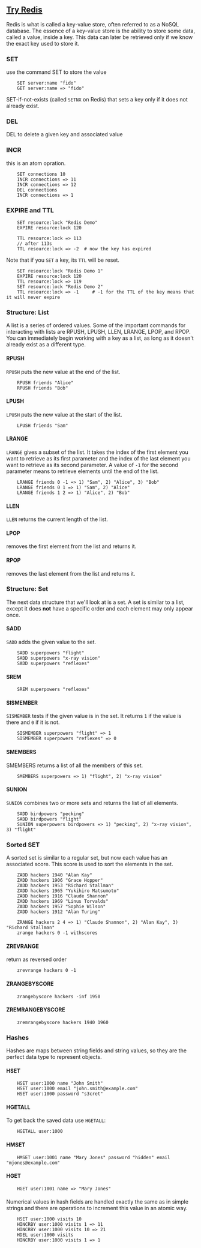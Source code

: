 ## [Try Redis](http://try.redis.io/)
Redis is what is called a key-value store, often referred to as a NoSQL database. The essence of a key-value store is the ability to store some data, called a value, inside a key. This data can later be retrieved only if we know the exact key used to store it.   
### SET
use the command SET to store the value   

```
    SET server:name "fido"
    GET server:name => "fido"
```
SET-if-not-exists (called `SETNX` on Redis) that sets a key only if it does not already exist.  

### DEL
DEL to delete a given key and associated value  

### INCR
this is an atom opration.  
```
    SET connections 10
    INCR connections => 11
    INCR connections => 12
    DEL connections
    INCR connections => 1
```

### EXPIRE and TTL 
```
    SET resource:lock "Redis Demo"
    EXPIRE resource:lock 120

    TTL resource:lock => 113
    // after 113s
    TTL resource:lock => -2  # now the key has expired
```
Note that if you `SET` a key, its `TTL` will be reset.  

```
    SET resource:lock "Redis Demo 1"
    EXPIRE resource:lock 120
    TTL resource:lock => 119
    SET resource:lock "Redis Demo 2"
    TTL resource:lock => -1     # -1 for the TTL of the key means that it will never expire
```

### Structure: List
A list is a series of ordered values. Some of the important commands for interacting with lists are RPUSH, LPUSH, LLEN, LRANGE, LPOP, and RPOP. You can immediately begin working with a key as a list, as long as it doesn't already exist as a different type.  
#### RPUSH
`RPUSH` puts the new value at the end of the list.  

```
    RPUSH friends "Alice"
    RPUSH friends "Bob"
```
#### LPUSH
`LPUSH` puts the new value at the start of the list.

```
    LPUSH friends "Sam"
```
#### LRANGE
`LRANGE` gives a subset of the list. It takes the index of the first element you want to retrieve as its first parameter and the index of the last element you want to retrieve as its second parameter. A value of `-1` for the second parameter means to retrieve elements until the end of the list.  

```
    LRANGE friends 0 -1 => 1) "Sam", 2) "Alice", 3) "Bob"
    LRANGE friends 0 1 => 1) "Sam", 2) "Alice"
    LRANGE friends 1 2 => 1) "Alice", 2) "Bob"
```

#### LLEN
`LLEN` returns the current length of the list.  
#### LPOP
removes the first element from the list and returns it.
#### RPOP
removes the last element from the list and returns it.

### Structure: Set
The next data structure that we'll look at is a set. A set is similar to a list, except it does **not** have a specific order and each element may only appear once.  

#### SADD
`SADD` adds the given value to the set.  

```
    SADD superpowers "flight"
    SADD superpowers "x-ray vision"
    SADD superpowers "reflexes"
```
#### SREM
```
    SREM superpowers "reflexes"
```
#### SISMEMBER
`SISMEMBER` tests if the given value is in the set. It returns `1` if the value is there and `0` if it is not.

```
    SISMEMBER superpowers "flight" => 1
    SISMEMBER superpowers "reflexes" => 0
```
#### SMEMBERS
SMEMBERS returns a list of all the members of this set.

```
    SMEMBERS superpowers => 1) "flight", 2) "x-ray vision"
```
#### SUNION
`SUNION` combines two or more sets and returns the list of all elements.  

```
    SADD birdpowers "pecking"
    SADD birdpowers "flight"
    SUNION superpowers birdpowers => 1) "pecking", 2) "x-ray vision", 3) "flight"
```

### Sorted SET
A sorted set is similar to a regular set, but now each value has an associated score. This score is used to sort the elements in the set.  

```
    ZADD hackers 1940 "Alan Kay"
    ZADD hackers 1906 "Grace Hopper"
    ZADD hackers 1953 "Richard Stallman"
    ZADD hackers 1965 "Yukihiro Matsumoto"
    ZADD hackers 1916 "Claude Shannon"
    ZADD hackers 1969 "Linus Torvalds"
    ZADD hackers 1957 "Sophie Wilson"
    ZADD hackers 1912 "Alan Turing"

    ZRANGE hackers 2 4 => 1) "Claude Shannon", 2) "Alan Kay", 3) "Richard Stallman"
    zrange hackers 0 -1 withscores
```
#### ZREVRANGE
return as reversed order
```
    zrevrange hackers 0 -1
```
#### ZRANGEBYSCORE
```
    zrangebyscore hackers -inf 1950
```
#### ZREMRANGEBYSCORE
```
    zremrangebyscore hackers 1940 1960
```

### Hashes
Hashes are maps between string fields and string values, so they are the perfect data type to represent objects.  
#### HSET
```
    HSET user:1000 name "John Smith"
    HSET user:1000 email "john.smith@example.com"
    HSET user:1000 password "s3cret"
```
#### HGETALL
To get back the saved data use `HGETALL`:

```
    HGETALL user:1000
```
#### HMSET
```
    HMSET user:1001 name "Mary Jones" password "hidden" email "mjones@example.com"
```
#### HGET
```
    HGET user:1001 name => "Mary Jones"
```
####
Numerical values in hash fields are handled exactly the same as in simple strings and there are operations to increment this value in an atomic way.

```
    HSET user:1000 visits 10
    HINCRBY user:1000 visits 1 => 11
    HINCRBY user:1000 visits 10 => 21
    HDEL user:1000 visits
    HINCRBY user:1000 visits 1 => 1
```
